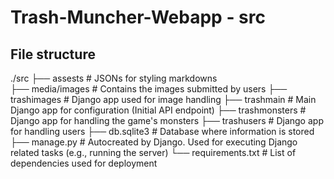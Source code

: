 # Trash-Muncher-Webapp - src 

## File structure
./src
├── assests                 # JSONs for styling markdowns  
├── media/images            # Contains the images submitted by users
├── trashimages             # Django app used for image handling
├── trashmain               # Main Django app for configuration (Initial API endpoint)
├── trashmonsters           # Django app for handling the game's monsters 
├── trashusers              # Django app for handling users
├── db.sqlite3              # Database where information is stored 
├── manage.py               # Autocreated by Django. Used for executing Django related tasks (e.g., running the server)
└── requirements.txt        # List of dependencies used for deployment